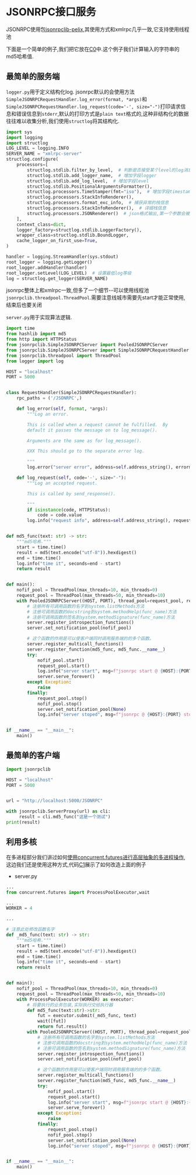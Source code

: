 
# JSONRPC接口服务



JSONRPC使用包[jsonrpclib-pelix](https://github.com/tcalmant/jsonrpclib/),其使用方式和xmlrpc几乎一致,它支持使用线程池


下面是一个简单的例子,我们把它放在[C0](https://github.com/TutorialForPython/python-io/tree/master/%E6%8E%A5%E5%8F%A3%E6%9C%8D%E5%8A%A1/RPC%E6%9C%8D%E5%8A%A1/code/JSONRPC%E6%8E%A5%E5%8F%A3%E6%9C%8D%E5%8A%A1/C0)中.这个例子我们计算输入的字符串的md5哈希值.

## 最简单的服务端

`logger.py`用于定义结构化log. jsonrpc默认的会使用方法`SimpleJSONRPCRequestHandler.log_error(format, *args)`和`SimpleJSONRPCRequestHandler.log_request(code='-', size="-")`打印请求信息和错误信息到`stderr`,默认的打印方式是`plain text`格式的,这种非结构化的数据往往难以收集分析,我们使用`structlog`将其结构化.

```python
import sys
import logging
import structlog
LOG_LEVEL = logging.INFO
SERVER_NAME = "xmlrpc-server"
structlog.configure(
    processors=[
        structlog.stdlib.filter_by_level,  # 判断是否接受某个level的log消息
        structlog.stdlib.add_logger_name,  # 增加字段logger
        structlog.stdlib.add_log_level,  # 增加字段level
        structlog.stdlib.PositionalArgumentsFormatter(),
        structlog.processors.TimeStamper(fmt="iso"),  # 增加字段timestamp且使用iso格式输出
        structlog.processors.StackInfoRenderer(),
        structlog.processors.format_exc_info,  # 捕获异常的栈信息
        structlog.processors.StackInfoRenderer(),  # 详细栈信息
        structlog.processors.JSONRenderer()  # json格式输出,第一个参数会被放入event字段
    ],
    context_class=dict,
    logger_factory=structlog.stdlib.LoggerFactory(),
    wrapper_class=structlog.stdlib.BoundLogger,
    cache_logger_on_first_use=True,
)

handler = logging.StreamHandler(sys.stdout)
root_logger = logging.getLogger()
root_logger.addHandler(handler)
root_logger.setLevel(LOG_LEVEL)  # 设置最低log等级
log = structlog.get_logger(SERVER_NAME)
```

jsonrpc整体上和xmlrpc一致,但多了一个细节--可以使用线程池`jsonrpclib.threadpool.ThreadPool`.需要注意线城市需要先start才能正常使用,结束后也要关闭


`server.py`用于实现算法逻辑.

```python
import time
from hashlib import md5
from http import HTTPStatus
from jsonrpclib.SimpleJSONRPCServer import PooledJSONRPCServer
from jsonrpclib.SimpleJSONRPCServer import SimpleJSONRPCRequestHandler
from jsonrpclib.threadpool import ThreadPool
from logger import log

HOST = "localhost"
PORT = 5000


class RequestHandler(SimpleJSONRPCRequestHandler):
    rpc_paths = ('/JSONRPC',)

    def log_error(self, format, *args):
        """Log an error.

        This is called when a request cannot be fulfilled.  By
        default it passes the message on to log_message().

        Arguments are the same as for log_message().

        XXX This should go to the separate error log.

        """
        log.error("server error", address=self.address_string(), errormsg=format % args)

    def log_request(self, code='-', size="-"):
        """Log an accepted request.

        This is called by send_response().

        """
        if isinstance(code, HTTPStatus):
            code = code.value
        log.info("request info", address=self.address_string(), requestline=self.requestline, code=str(code), size=str(size))


def md5_func(text: str) -> str:
    """md5哈希."""
    start = time.time()
    result = md5(text.encode("utf-8")).hexdigest()
    end = time.time()
    log.info("time it", seconds=end - start)
    return result


def main():
    nofif_pool = ThreadPool(max_threads=10, min_threads=0)
    request_pool = ThreadPool(max_threads=50, min_threads=10)
    with PooledJSONRPCServer((HOST, PORT), thread_pool=request_pool, requestHandler=RequestHandler) as server:
        # 注册所有可调用函数的名字到system.listMethods方法
        # 注册可调用函数的docstring到system.methodHelp(func_name)方法
        # 注册可调用函数的签名到system.methodSignature(func_name)方法
        server.register_introspection_functions()
        server.set_notification_pool(nofif_pool)

        # 这个函数的作用是可以使客户端同时调用服务端的的多个函数。
        server.register_multicall_functions()
        server.register_function(md5_func, md5_func.__name__)
        try:
            nofif_pool.start()
            request_pool.start()
            log.info("server start", msg=f"jsonrpc start @ {HOST}:{PORT}!")
            server.serve_forever()
        except Exception:
            raise
        finally:
            request_pool.stop()
            nofif_pool.stop()
            server.set_notification_pool(None)
            log.info("server stoped", msg=f"jsonrpc @ {HOST}:{PORT} stoped!")


if __name__ == "__main__":
    main()

```

## 最简单的客户端

```python
import jsonrpclib

HOST = "localhost"
PORT = 5000


url = "http://localhost:5000/JSONRPC"

with jsonrpclib.ServerProxy(url) as cli:
     result = cli.md5_func("这是一个测试")
print(result)
```

## 利用多核
在多进程部分我们讲过如何[使用concurrent.futures进行高层抽象的多进程操作](http://blog.hszofficial.site/TutorialForPython/%E8%AF%AD%E6%B3%95%E7%AF%87/%E6%B5%81%E7%A8%8B%E6%8E%A7%E5%88%B6/%E5%A4%9A%E8%BF%9B%E7%A8%8B.html#%E4%BD%BF%E7%94%A8concurrentfutures%E8%BF%9B%E8%A1%8C%E9%AB%98%E5%B1%82%E6%8A%BD%E8%B1%A1%E7%9A%84%E5%A4%9A%E8%BF%9B%E7%A8%8B%E6%93%8D%E4%BD%9C),这边我们还是使用这种方式,代码[C1](https://github.com/TutorialForPython/python-io/tree/master/%E6%8E%A5%E5%8F%A3%E6%9C%8D%E5%8A%A1/RPC%E6%9C%8D%E5%8A%A1/code/JSONRPC%E6%8E%A5%E5%8F%A3%E6%9C%8D%E5%8A%A1/C1)展示了如何改造上面的例子

+ server.py

```python
...
from concurrent.futures import ProcessPoolExecutor,wait

...
WORKER = 4

...

# 注意此处修改函数名字
def _md5_func(text: str) -> str:
    """md5哈希."""
    start = time.time()
    result = md5(text.encode("utf-8")).hexdigest()
    end = time.time()
    log.info("time it", seconds=end - start)
    return result


def main():
    nofif_pool = ThreadPool(max_threads=10, min_threads=0)
    request_pool = ThreadPool(max_threads=50, min_threads=10)
    with ProcessPoolExecutor(WORKER) as executor:
        # 将要执行的业务包装,实际执行交给执行器
        def md5_func(text:str)->str:
            fut = executor.submit(_md5_func, text)
            wait([fut])
            return fut.result()
        with PooledJSONRPCServer((HOST, PORT), thread_pool=request_pool, requestHandler=RequestHandler) as server:
            # 注册所有可调用函数的名字到system.listMethods方法
            # 注册可调用函数的docstring到system.methodHelp(func_name)方法
            # 注册可调用函数的签名到system.methodSignature(func_name)方法
            server.register_introspection_functions()
            server.set_notification_pool(nofif_pool)

            # 这个函数的作用是可以使客户端同时调用服务端的的多个函数。
            server.register_multicall_functions()
            server.register_function(md5_func, md5_func.__name__)
            try:
                nofif_pool.start()
                request_pool.start()
                log.info("server start", msg=f"jsonrpc start @ {HOST}:{PORT}!")
                server.serve_forever()
            except Exception:
                raise
            finally:
                request_pool.stop()
                nofif_pool.stop()
                server.set_notification_pool(None)
                log.info("server stoped", msg=f"jsonrpc @ {HOST}:{PORT} stoped!")


if __name__ == "__main__":
    main()
```

